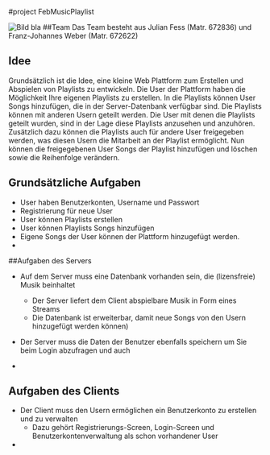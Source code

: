 #project FebMusicPlaylist


![Bild bla](./Wireframes/bla.png "hallo") 
##Team
Das Team besteht aus Julian Fess (Matr. 672836) und Franz-Johannes Weber 
(Matr. 672622)


## Idee
Grundsätzlich ist die Idee, eine kleine Web Plattform zum Erstellen und Abspielen von Playlists 
zu entwickeln. Die User der Plattform haben die Möglichkeit Ihre eigenen Playlists zu erstellen.
In die Playlists können User Songs hinzufügen, die in der Server-Datenbank verfügbar sind.
Die Playlists können mit anderen Usern geteilt werden. Die User mit denen die Playlists geteilt 
wurden, sind in der Lage diese Playlists anzusehen und anzuhören. Zusätzlich dazu können die 
Playlists auch für andere User freigegeben werden, was diesen Usern die Mitarbeit an der Playlist
ermöglicht. Nun können die freigegebenen User Songs der Playlist hinzufügen und löschen sowie die 
Reihenfolge verändern.


## Grundsätzliche Aufgaben

- User haben Benutzerkonten, Username und Passwort
- Registrierung für neue User
- User können Playlists erstellen
- User können Playlists Songs hinzufügen
- Eigene Songs der User können der Plattform hinzugefügt werden.
- 


##Aufgaben des Servers

- Auf dem Server muss eine Datenbank vorhanden sein, die (lizensfreie) Musik beinhaltet 
    - Der Server liefert dem Client abspielbare Musik in Form eines Streams
    - Die Datenbank ist erweiterbar, damit neue Songs von den Usern hinzugefügt werden
    können)
- Der Server muss die Daten der Benutzer ebenfalls speichern um Sie beim Login abzufragen und auch

- 

## Aufgaben des Clients

- Der Client muss den Usern ermöglichen ein Benutzerkonto zu erstellen und zu verwalten
    - Dazu gehört Registrierungs-Screen, Login-Screen und Benutzerkontenverwaltung als schon 
    vorhandener User
- 
